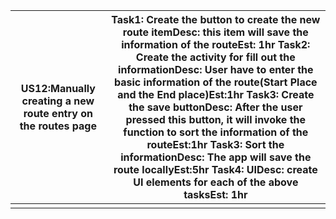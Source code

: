 | US12:Manually creating a new route entry on the routes page | Task1: Create the button to create the new route itemDesc: this item will save the information of the routeEst: 1hr Task2: Create the activity for fill out the informationDesc: User have to enter the basic information of the route(Start Place and the End place)Est:1hr Task3: Create the save buttonDesc: After the user pressed this button, it will invoke the function to sort the information of the routeEst:1hr Task3: Sort the informationDesc: The app will save the route locallyEst:5hr Task4: UIDesc: create UI elements for each of the above tasksEst: 1hr |
| ----------------------------------------------------------- | ------------------------------------------------------------ |
|                                                             |                                                              |